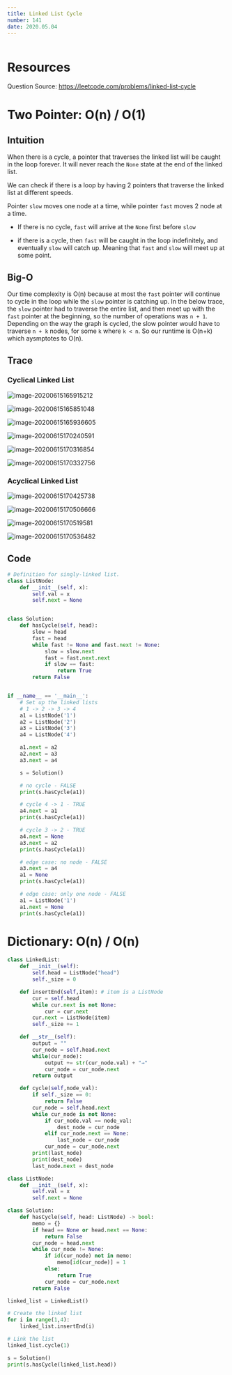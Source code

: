 ```yaml
---
title: Linked List Cycle
number: 141
date: 2020.05.04
---
```


```toc

```

# Resources

Question Source: https://leetcode.com/problems/linked-list-cycle

# Two Pointer: O(n) / O(1)

## Intuition

When there is a cycle, a pointer that traverses the linked list will be caught in the loop forever. It will never reach the `None` state at the end of the linked list.

We can check if there is a loop by having 2 pointers that traverse the linked list at different speeds.

Pointer `slow` moves one node at a time, while pointer `fast` moves 2 node at a time.

*   If there is no cycle, `fast` will arrive at the `None` first before `slow`

-   if there is a cycle, then `fast` will be caught in the loop indefinitely, and eventually `slow` will catch up. Meaning that `fast` and `slow` will meet up at some point.

## Big-O

Our time complexity is O(n) because at most the `fast` pointer will continue to cycle in the loop while the `slow` pointer is catching up. In the below trace, the `slow` pointer had to traverse the entire list, and then meet up with the `fast` pointer at the beginning, so the number of operations was `n + 1`. Depending on the way the graph is cycled, the slow pointer would have to traverse `n + k` nodes, for some `k` where `k < n`. So our runtime is O(n+k) which aysmptotes to O(n).

## Trace

### Cyclical Linked List

![image-20200615165915212](141_Linked_List_Cycle/image-20200615165915212.png)

![image-20200615165851048](141_Linked_List_Cycle/image-20200615165851048.png)

![image-20200615165936605](141_Linked_List_Cycle/image-20200615165936605.png)

![image-20200615170240591](141_Linked_List_Cycle/image-20200615170240591.png)

![image-20200615170316854](141_Linked_List_Cycle/image-20200615170316854.png)

![image-20200615170332756](141_Linked_List_Cycle/image-20200615170332756.png)

### Acyclical Linked List

![image-20200615170425738](141_Linked_List_Cycle/image-20200615170425738.png)

![image-20200615170506666](141_Linked_List_Cycle/image-20200615170506666.png)

![image-20200615170519581](141_Linked_List_Cycle/image-20200615170519581.png)

![image-20200615170536482](141_Linked_List_Cycle/image-20200615170536482.png)



## Code

```python
# Definition for singly-linked list.
class ListNode:
    def __init__(self, x):
        self.val = x
        self.next = None


class Solution:
    def hasCycle(self, head):
        slow = head
        fast = head
        while fast != None and fast.next != None:
            slow = slow.next
            fast = fast.next.next
            if slow == fast:
                return True
        return False


if __name__ == '__main__':
    # Set up the linked lists
    # 1 -> 2 -> 3 -> 4
    a1 = ListNode('1')
    a2 = ListNode('2')
    a3 = ListNode('3')
    a4 = ListNode('4')

    a1.next = a2
    a2.next = a3
    a3.next = a4

    s = Solution()

    # no cycle - FALSE
    print(s.hasCycle(a1))

    # cycle 4 -> 1 - TRUE
    a4.next = a1
    print(s.hasCycle(a1))

    # cycle 3 -> 2 - TRUE
    a4.next = None
    a3.next = a2
    print(s.hasCycle(a1))

    # edge case: no node - FALSE
    a3.next = a4
    a1 = None
    print(s.hasCycle(a1))

    # edge case: only one node - FALSE
    a1 = ListNode('1')
    a1.next = None
    print(s.hasCycle(a1))
```

# Dictionary: O(n) / O(n)

```python
class LinkedList:
    def __init__(self):
        self.head = ListNode("head")
        self._size = 0

    def insertEnd(self,item): # item is a ListNode
        cur = self.head
        while cur.next is not None:
            cur = cur.next
        cur.next = ListNode(item)
        self._size += 1

    def __str__(self):
        output = ""
        cur_node = self.head.next
        while(cur_node):
            output += str(cur_node.val) + "→"
            cur_node = cur_node.next
        return output

    def cycle(self,node_val):
        if self._size == 0:
            return False
        cur_node = self.head.next
        while cur_node is not None:
            if cur_node.val == node_val:
                dest_node = cur_node
            elif cur_node.next == None:
                last_node = cur_node
            cur_node = cur_node.next
        print(last_node)
        print(dest_node)
        last_node.next = dest_node

class ListNode:
    def __init__(self, x):
        self.val = x
        self.next = None

class Solution:
    def hasCycle(self, head: ListNode) -> bool:
        memo = {}
        if head == None or head.next == None:
            return False
        cur_node = head.next
        while cur_node != None:
            if id(cur_node) not in memo:
                memo[id(cur_node)] = 1
            else:
                return True
            cur_node = cur_node.next
        return False

linked_list = LinkedList()

# Create the linked list
for i in range(1,4):
    linked_list.insertEnd(i)

# Link the list
linked_list.cycle(1)

s = Solution()
print(s.hasCycle(linked_list.head))
```